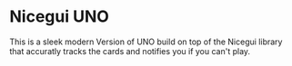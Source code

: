 # Nicegui UNO
This is a sleek modern Version of UNO build on top of the Nicegui library that accuratly tracks the cards and notifies you if you can't play.
